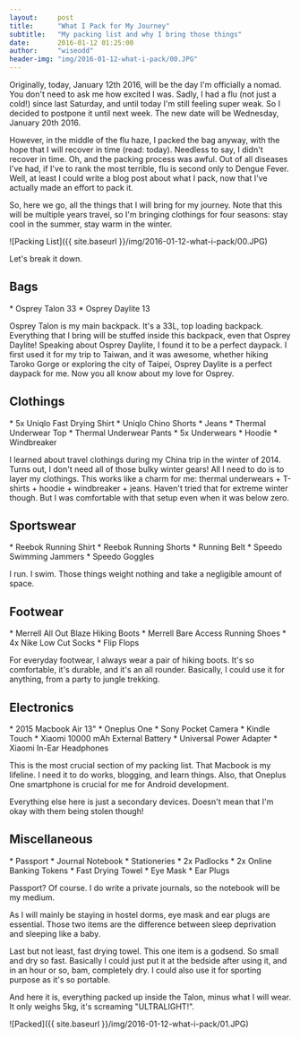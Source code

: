 ```yaml
---
layout:     post
title:      "What I Pack for My Journey"
subtitle:   "My packing list and why I bring those things"
date:       2016-01-12 01:25:00
author:     "wiseodd"
header-img: "img/2016-01-12-what-i-pack/00.JPG"
---
```


Originally, today, January 12th 2016, will be the day I'm officially a nomad. You don't need to ask me how excited I was. Sadly, I had a flu (not just a cold!) since last Saturday, and until today I'm still feeling super weak. So I decided to postpone it until next week. The new date will be Wednesday, January 20th 2016.

However, in the middle of the flu haze, I packed the bag anyway, with the hope that I will recover in time (read: today). Needless to say, I didn't recover in time. Oh, and the packing process was awful. Out of all diseases I've had, if I've to rank the most terrible, flu is second only to Dengue Fever. Well, at least I could write a blog post about what I pack, now that I've actually made an effort to pack it. 

So, here we go, all the things that I will bring for my journey. Note that this will be multiple years travel, so I'm bringing clothings for four seasons: stay cool in the summer, stay warm in the winter.

![Packing List]({{ site.baseurl }}/img/2016-01-12-what-i-pack/00.JPG)

Let's break it down.

<h2 class="section-header">Bags</h2>

<p></p>
* Osprey Talon 33
* Osprey Daylite 13
<p></p>

Osprey Talon is my main backpack. It's a 33L, top loading backpack. Everything that I bring will be stuffed inside this backpack, even that Osprey Daylite! Speaking about Osprey Daylite, I found it to be a perfect daypack. I first used it for my trip to Taiwan, and it was awesome, whether hiking Taroko Gorge or exploring the city of Taipei, Osprey Daylite is a perfect daypack for me. Now you all know about my love for Osprey.

<h2 class="section-header">Clothings</h2>

<p></p>
* 5x Uniqlo Fast Drying Shirt
* Uniqlo Chino Shorts
* Jeans
* Thermal Underwear Top
* Thermal Underwear Pants
* 5x Underwears
* Hoodie
* Windbreaker
<p></p>

I learned about travel clothings during my China trip in the winter of 2014. Turns out, I don't need all of those bulky winter gears! All I need to do is to layer my clothings. This works like a charm for me: thermal underwears + T-shirts + hoodie + windbreaker + jeans. Haven't tried that for extreme winter though. But I was comfortable with that setup even when it was below zero.

<h2 class="section-header">Sportswear</h2>

<p></p>
* Reebok Running Shirt
* Reebok Running Shorts
* Running Belt
* Speedo Swimming Jammers
* Speedo Goggles
<p></p>

I run. I swim. Those things weight nothing and take a negligible amount of space.

<h2 class="section-header">Footwear</h2>

<p></p>
* Merrell All Out Blaze Hiking Boots
* Merrell Bare Access Running Shoes
* 4x Nike Low Cut Socks
* Flip Flops
<p></p>

For everyday footwear, I always wear a pair of hiking boots. It's so comfortable, it's durable, and it's an all rounder. Basically, I could use it for anything, from a party to jungle trekking.

<h2 class="section-header">Electronics</h2>

<p></p>
* 2015 Macbook Air 13"
* Oneplus One
* Sony Pocket Camera
* Kindle Touch
* Xiaomi 10000 mAh External Battery
* Universal Power Adapter
* Xiaomi In-Ear Headphones
<p></p>

This is the most crucial section of my packing list. That Macbook is my lifeline. I need it to do works, blogging, and learn things. Also, that Oneplus One smartphone is crucial for me for Android development.

Everything else here is just a secondary devices. Doesn't mean that I'm okay with them being stolen though!

<h2 class="section-header">Miscellaneous</h2>

<p></p>
* Passport
* Journal Notebook
* Stationeries
* 2x Padlocks
* 2x Online Banking Tokens
* Fast Drying Towel
* Eye Mask
* Ear Plugs
<p></p>

Passport? Of course. I do write a private journals, so the notebook will be my medium.

As I will mainly be staying in hostel dorms, eye mask and ear plugs are essential. Those two items are the difference between sleep deprivation and sleeping like a baby.

Last but not least, fast drying towel. This one item is a godsend. So small and dry so fast. Basically I could just put it at the bedside after using it, and in an hour or so, bam, completely dry. I could also use it for sporting purpose as it's so portable.

And here it is, everything packed up inside the Talon, minus what I will wear. It only weighs 5kg, it's screaming "ULTRALIGHT!".

![Packed]({{ site.baseurl }}/img/2016-01-12-what-i-pack/01.JPG)
